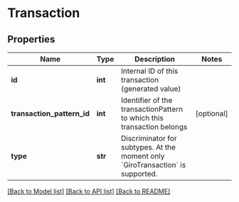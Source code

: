 # Transaction

## Properties
Name | Type | Description | Notes
------------ | ------------- | ------------- | -------------
**id** | **int** | Internal ID of this transaction (generated value) | 
**transaction_pattern_id** | **int** | Identifier of the transactionPattern to which this transaction belongs | [optional] 
**type** | **str** | Discriminator for subtypes. At the moment only &#x60;GiroTransaction&#x60; is supported. | 

[[Back to Model list]](../README.md#documentation-for-models) [[Back to API list]](../README.md#documentation-for-api-endpoints) [[Back to README]](../README.md)


